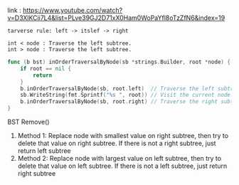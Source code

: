 link : https://www.youtube.com/watch?v=D3XlKCii7L4&list=PLve39GJ2D71xX0Ham0WoPaYfl8oTzZfN6&index=19


    tarverse rule: left -> itslef -> right

    int < node : Traverse the left subtree.
    int > node : Traverse the left subtree.

```go
func (b bst) inOrderTraversalByNode(sb *strings.Builder, root *node) {
	if root == nil {
		return
	}
	b.inOrderTraversalByNode(sb, root.left)  // Traverse the left subtree.
	sb.WriteString(fmt.Sprintf("%s ", root)) // Visit the current node.
	b.inOrderTraversalByNode(sb, root.right) // Traverse the right subtree.
}
```


BST Remove()

1. Method 1:
            Replace node with smallest value on right subtree, then try to delete that value on right subtree. If there is not a right subtree, just return left subtree
2. Method 2:
            Replace node with largest value on left subtree, then try to delete that value on left subtree. If there is not a left subtree, just return right subtree




